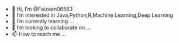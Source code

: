 - 👋 Hi, I’m @Faizaan06583
- 👀 I’m interested in Java,Python,R,Machine Learning,Deep Learning
- 🌱 I’m currently learning ...
- 💞️ I’m looking to collaborate on ...
- 📫 How to reach me ...

<!---
Faizaan06583/Faizaan06583 is a ✨ special ✨ repository because its `README.md` (this file) appears on your GitHub profile.
You can click the Preview link to take a look at your changes.
--->
